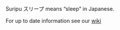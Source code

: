 Suripu スリープ means “sleep” in Japanese.

For up to date information see our [wiki](https://github.com/hello/suripu/wiki)